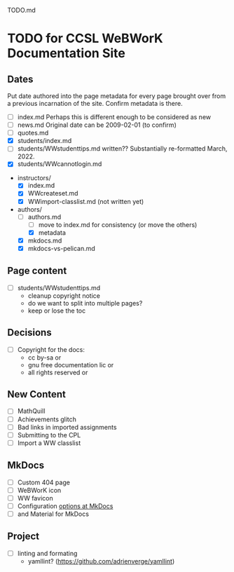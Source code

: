TODO.md

# TODO for CCSL WeBWorK Documentation Site

## Dates

Put date authored into the page metadata
for every page brought over from a previous incarnation of the site.
Confirm metadata is there.

- [ ] index.md Perhaps this is different enough to be considered as new
- [ ] news.md  Original date can be 2009-02-01 (to confirm)
- [ ] quotes.md
- [x] students/index.md
- [ ] students/WWstudenttips.md written??  Substantially re-formatted March, 2022.
- [x] students/WWcannotlogin.md
* instructors/
    - [x] index.md
    - [x] WWcreateset.md
    - [x] WWimport-classlist.md (not written yet)
* authors/
    - [ ] authors.md
        - [ ] move to index.md for consistency (or move the others)
        - [x] metadata
    - [x] mkdocs.md
    - [x] mkdocs-vs-pelican.md

## Page content

- [ ] students/WWstudenttips.md  
    * cleanup copyright notice  
    * do we want to split into multiple pages?
    * keep or lose the toc

## Decisions

- [ ] Copyright for the docs:
    * cc by-sa or
    * gnu free documentation lic or
    * all rights reserved or
    
## New Content

- [ ] MathQuill
- [ ] Achievements glitch
- [ ] Bad links in imported assignments
- [ ] Submitting to the CPL
- [ ] Import a WW classlist

## MkDocs

- [ ] Custom 404 page
- [ ] WeBWorK icon
- [ ] WW favicon
- [ ] Configuration [options at MkDocs](https://www.mkdocs.org/user-guide/configuration/)
- [ ] and Material for MkDocs

## Project

- [ ] linting and formating
    * yamllint? (https://github.com/adrienverge/yamllint)
    